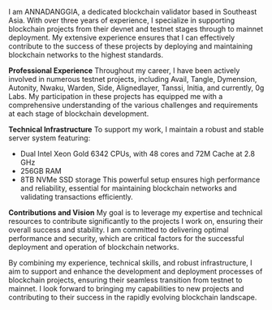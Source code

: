 I am ANNADANGGIA, a dedicated blockchain validator based in Southeast Asia. With over three years of experience, I specialize in supporting blockchain projects from their devnet and testnet stages through to mainnet deployment. My extensive experience ensures that I can effectively contribute to the success of these projects by deploying and maintaining blockchain networks to the highest standards.

**Professional Experience**
Throughout my career, I have been actively involved in numerous testnet projects, including Avail, Tangle, Dymension, Autonity, Nwaku, Warden, Side, Alignedlayer, Tanssi, Initia, and currently, 0g Labs. My participation in these projects has equipped me with a comprehensive understanding of the various challenges and requirements at each stage of blockchain development.

**Technical Infrastructure**
To support my work, I maintain a robust and stable server system featuring:

- Dual Intel Xeon Gold 6342 CPUs, with 48 cores and 72M Cache at 2.8 GHz
- 256GB RAM
- 8TB NVMe SSD storage
This powerful setup ensures high performance and reliability, essential for maintaining blockchain networks and validating transactions efficiently.

**Contributions and Vision**
My goal is to leverage my expertise and technical resources to contribute significantly to the projects I work on, ensuring their overall success and stability. I am committed to delivering optimal performance and security, which are critical factors for the successful deployment and operation of blockchain networks.

By combining my experience, technical skills, and robust infrastructure, I aim to support and enhance the development and deployment processes of blockchain projects, ensuring their seamless transition from testnet to mainnet. I look forward to bringing my capabilities to new projects and contributing to their success in the rapidly evolving blockchain landscape.

<!---
annadanggia/annadanggia is a ✨ special ✨ repository because its `README.md` (this file) appears on your GitHub profile.
You can click the Preview link to take a look at your changes.
--->
